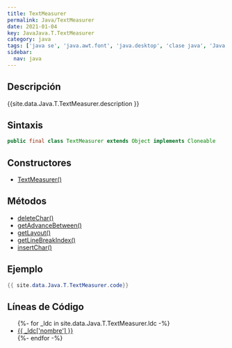 ```yaml
---
title: TextMeasurer
permalink: Java/TextMeasurer
date: 2021-01-04
key: JavaJava.T.TextMeasurer
category: java
tags: ['java se', 'java.awt.font', 'java.desktop', 'clase java', 'Java 1.3']
sidebar: 
  nav: java
---
```


## Descripción
{{site.data.Java.T.TextMeasurer.description }}

## Sintaxis
~~~java
public final class TextMeasurer extends Object implements Cloneable
~~~

## Constructores
* [TextMeasurer()](/Java/TextMeasurer/TextMeasurer/)

## Métodos
* [deleteChar()](/Java/TextMeasurer/deleteChar)
* [getAdvanceBetween()](/Java/TextMeasurer/getAdvanceBetween)
* [getLayout()](/Java/TextMeasurer/getLayout)
* [getLineBreakIndex()](/Java/TextMeasurer/getLineBreakIndex)
* [insertChar()](/Java/TextMeasurer/insertChar)

## Ejemplo
~~~java
{{ site.data.Java.T.TextMeasurer.code}}
~~~

## Líneas de Código
<ul>
{%- for _ldc in site.data.Java.T.TextMeasurer.ldc -%}
   <li>
       <a href="{{_ldc['url'] }}">{{ _ldc['nombre'] }}</a>
   </li>
{%- endfor -%}
</ul>
